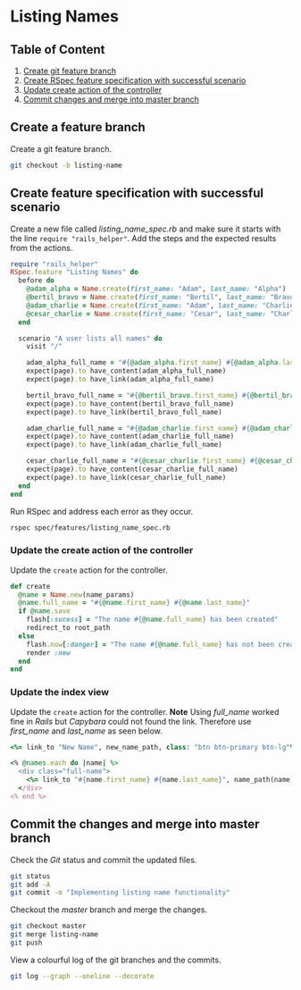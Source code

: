 Listing Names
==================================================


## Table of Content
1. [Create git feature branch](#create-git-feature-branch)
2. [Create RSpec feature specification with successful scenario](#create-rspec-feature-specification-with-successful-scenario)
  1. [Update create action of the controller](#update-create-action-of-the-controller)
3. [Commit changes and merge into master branch](#commit-changes-and-merge-into-master-branch)


## Create a feature branch
Create a git feature branch.
```bash
git checkout -b listing-name
```

## Create feature specification with successful scenario
Create a new file called _listing_name_spec.rb_ and make sure it starts with the line `require "rails_helper"`. Add the steps and the expected results from the actions.
```ruby
require "rails_helper"
RSpec.feature "Listing Names" do
  before do
    @adam_alpha = Name.create(first_name: "Adam", last_name: "Alpha")
    @bertil_bravo = Name.create(first_name: "Bertil", last_name: "Bravo")
    @adam_charlie = Name.create(first_name: "Adam", last_name: "Charlie")
    @cesar_charlie = Name.create(first_name: "Cesar", last_name: "Charlie")
  end

  scenario "A user lists all names" do
    visit "/"

    adam_alpha_full_name = "#{@adam_alpha.first_name} #{@adam_alpha.last_name}"
    expect(page).to have_content(adam_alpha_full_name)
    expect(page).to have_link(adam_alpha_full_name)

    bertil_bravo_full_name = "#{@bertil_bravo.first_name} #{@bertil_bravo.last_name}"
    expect(page).to have_content(bertil_bravo_full_name)
    expect(page).to have_link(bertil_bravo_full_name)

    adam_charlie_full_name = "#{@adam_charlie.first_name} #{@adam_charlie.last_name}"
    expect(page).to have_content(adam_charlie_full_name)
    expect(page).to have_link(adam_charlie_full_name)

    cesar_charlie_full_name = "#{@cesar_charlie.first_name} #{@cesar_charlie.last_name}"
    expect(page).to have_content(cesar_charlie_full_name)
    expect(page).to have_link(cesar_charlie_full_name)    
  end
end
```

Run RSpec and address each error as they occur.
```bash
rspec spec/features/listing_name_spec.rb
```

### Update the create action of the controller
Update the `create` action for the controller.
```ruby
def create
  @name = Name.new(name_params)
  @name.full_name = "#{@name.first_name} #{@name.last_name}"
  if @name.save
    flash[:sucess] = "The name #{@name.full_name} has been created"
    redirect_to root_path
  else
    flash.now[:danger] = "The name #{@name.full_name} has not been created"
    render :new
  end
end
```

### Update the index view
Update the `create` action for the controller. __Note__ Using _full_name_ worked fine in _Rails_ but _Capybara_ could not found the link. Therefore use _first_name_ and _last_name_ as seen below.
```ruby
<%= link_to "New Name", new_name_path, class: "btn btn-primary btn-lg"%>

<% @names.each do |name| %>
  <div class="full-name">
    <%= link_to "#{name.first_name} #{name.last_name}", name_path(name) %>
  </div>
<% end %>
```

## Commit the changes and merge into master branch
Check the _Git_ status and commit the updated files.
```bash
git status
git add -A
git commit -m "Implementing listing name functionality"
```

Checkout the _master_ branch and merge the changes.
```bash
git checkout master
git merge listing-name
git push
```

View a colourful log of the git branches and the commits.
```bash
git log --graph --oneline --decorate  
```
